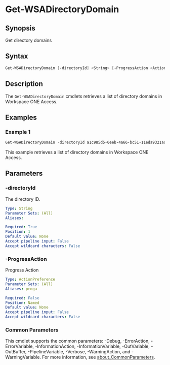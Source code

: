 # Get-WSADirectoryDomain

## Synopsis

Get directory domains

## Syntax

```powershell
Get-WSADirectoryDomain [-directoryId] <String> [-ProgressAction <ActionPreference>] [<CommonParameters>]
```

## Description

The `Get-WSADirectoryDomain` cmdlets retrieves a list of directory domains in Workspace ONE Access.

## Examples

### Example 1

```powershell
Get-WSADirectoryDomain -directoryId a1c985d5-0eeb-4a66-bc51-11eda9321aac
```

This example retrieves a list of directory domains in Workspace ONE Access.

## Parameters

### -directoryId

The directory ID.

```yaml
Type: String
Parameter Sets: (All)
Aliases:

Required: True
Position: 1
Default value: None
Accept pipeline input: False
Accept wildcard characters: False
```

### -ProgressAction

Progress Action

```yaml
Type: ActionPreference
Parameter Sets: (All)
Aliases: proga

Required: False
Position: Named
Default value: None
Accept pipeline input: False
Accept wildcard characters: False
```

### Common Parameters

This cmdlet supports the common parameters: -Debug, -ErrorAction, -ErrorVariable, -InformationAction, -InformationVariable, -OutVariable, -OutBuffer, -PipelineVariable, -Verbose, -WarningAction, and -WarningVariable. For more information, see [about_CommonParameters](http://go.microsoft.com/fwlink/?LinkID=113216).
